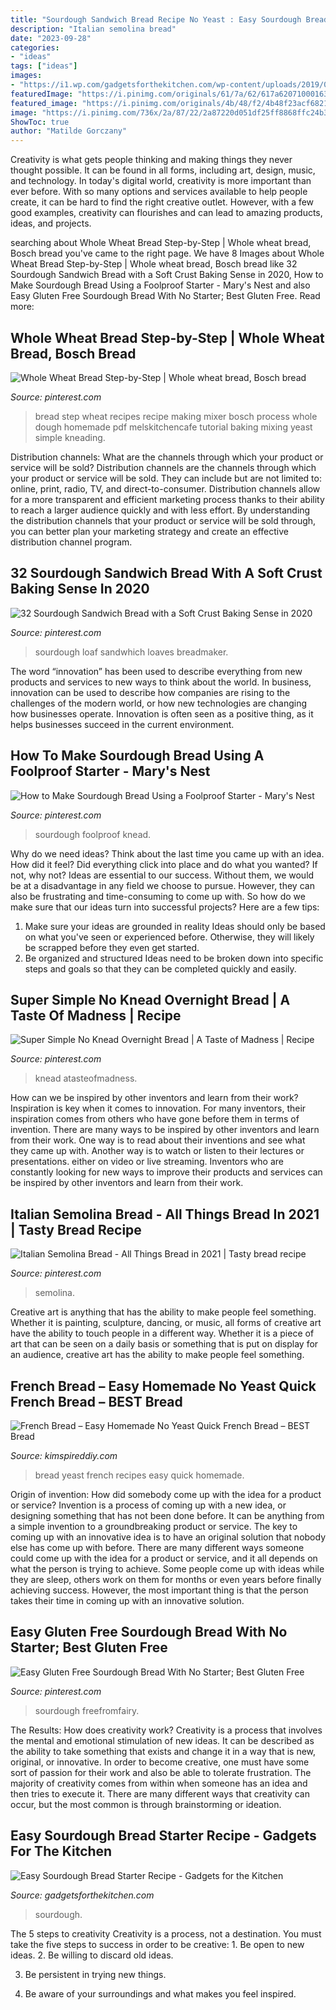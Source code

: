 ```yaml
---
title: "Sourdough Sandwich Bread Recipe No Yeast : Easy Sourdough Bread Starter Recipe"
description: "Italian semolina bread"
date: "2023-09-28"
categories:
- "ideas"
tags: ["ideas"]
images:
- "https://i1.wp.com/gadgetsforthekitchen.com/wp-content/uploads/2019/06/sourdough-using-starter.jpg?fit=1024%2C768&amp;ssl=1"
featuredImage: "https://i.pinimg.com/originals/61/7a/62/617a620710001635c1cc8f02320f05c1.png"
featured_image: "https://i.pinimg.com/originals/4b/48/f2/4b48f23acf68214f010b1528ce9dba4c.jpg"
image: "https://i.pinimg.com/736x/2a/87/22/2a87220d051df25ff8868ffc24b3733e.jpg"
ShowToc: true
author: "Matilde Gorczany"
---
```



Creativity is what gets people thinking and making things they never thought possible. It can be found in all forms, including art, design, music, and technology. In today's digital world, creativity is more important than ever before. With so many options and services available to help people create, it can be hard to find the right creative outlet. However, with a few good examples, creativity can flourishes and can lead to amazing products, ideas, and projects.

	

		
searching about Whole Wheat Bread Step-by-Step | Whole wheat bread, Bosch bread you've came to the right page. We have 8 Images about Whole Wheat Bread Step-by-Step | Whole wheat bread, Bosch bread like 32 Sourdough Sandwich Bread with a Soft Crust Baking Sense in 2020, How to Make Sourdough Bread Using a Foolproof Starter - Mary&#039;s Nest and also Easy Gluten Free Sourdough Bread With No Starter; Best Gluten Free. Read more:
		
    
## Whole Wheat Bread Step-by-Step | Whole Wheat Bread, Bosch Bread

<img loading=lazy src="https://i.pinimg.com/originals/4b/48/f2/4b48f23acf68214f010b1528ce9dba4c.jpg" onerror="this.onerror=null;this.src='https://tse1.mm.bing.net/th?id=OIP.g93dCytLP3W-3R4USdWj1gHaNZ&amp;pid=15.1';" alt="Whole Wheat Bread Step-by-Step | Whole wheat bread, Bosch bread">

_Source: pinterest.com_

>bread step wheat recipes recipe making mixer bosch process whole dough homemade pdf melskitchencafe tutorial baking mixing yeast simple kneading. 

	

Distribution channels: What are the channels through which your product or service will be sold?
Distribution channels are the channels through which your product or service will be sold. They can include but are not limited to: online, print, radio, TV, and direct-to-consumer. Distribution channels allow for a more transparent and efficient marketing process thanks to their ability to reach a larger audience quickly and with less effort. By understanding the distribution channels that your product or service will be sold through, you can better plan your marketing strategy and create an effective distribution channel program.

    
## 32 Sourdough Sandwich Bread With A Soft Crust Baking Sense In 2020

<img loading=lazy src="https://i.pinimg.com/736x/31/79/92/3179922763ed3825ee0267793668412a.jpg" onerror="this.onerror=null;this.src='https://tse3.mm.bing.net/th?id=OIP.Qy3eVsJ8PPSUkHAJbMW0HQHaLJ&amp;pid=15.1';" alt="32 Sourdough Sandwich Bread with a Soft Crust Baking Sense in 2020">

_Source: pinterest.com_

>sourdough loaf sandwhich loaves breadmaker. 

	

The word “innovation” has been used to describe everything from new products and services to new ways to think about the world. In business, innovation can be used to describe how companies are rising to the challenges of the modern world, or how new technologies are changing how businesses operate. Innovation is often seen as a positive thing, as it helps businesses succeed in the current environment.

    
## How To Make Sourdough Bread Using A Foolproof Starter - Mary&#039;s Nest

<img loading=lazy src="https://i.pinimg.com/736x/4f/c5/d9/4fc5d9f128bca406b8d7c46c685f5e30.jpg" onerror="this.onerror=null;this.src='https://tse2.mm.bing.net/th?id=OIP.h9RcIQDnF_PbD-JRoiGWIAHaEK&amp;pid=15.1';" alt="How to Make Sourdough Bread Using a Foolproof Starter - Mary&#039;s Nest">

_Source: pinterest.com_

>sourdough foolproof knead. 

	

Why do we need ideas?
Think about the last time you came up with an idea. How did it feel? Did everything click into place and do what you wanted? If not, why not?
Ideas are essential to our success. Without them, we would be at a disadvantage in any field we choose to pursue. However, they can also be frustrating and time-consuming to come up with. So how do we make sure that our ideas turn into successful projects? Here are a few tips: 

1) Make sure your ideas are grounded in reality 
Ideas should only be based on what you've seen or experienced before. Otherwise, they will likely be scrapped before they even get started. 
2) Be organized and structured 
Ideas need to be broken down into specific steps and goals so that they can be completed quickly and easily.

    
## Super Simple No Knead Overnight Bread | A Taste Of Madness | Recipe

<img loading=lazy src="https://i.pinimg.com/originals/ed/1d/ef/ed1def3e046c65ecb92d328fc39839b0.jpg" onerror="this.onerror=null;this.src='https://tse2.mm.bing.net/th?id=OIP.BvM0YYw9vg6876UXNnuUAQHaFj&amp;pid=15.1';" alt="Super Simple No Knead Overnight Bread | A Taste of Madness | Recipe">

_Source: pinterest.com_

>knead atasteofmadness. 

	

How can we be inspired by other inventors and learn from their work?
Inspiration is key when it comes to innovation. For many inventors, their inspiration comes from others who have gone before them in terms of invention. There are many ways to be inspired by other inventors and learn from their work. One way is to read about their inventions and see what they came up with. Another way is to watch or listen to their lectures or presentations. either on video or live streaming. Inventors who are constantly looking for new ways to improve their products and services can be inspired by other inventors and learn from their work.

    
## Italian Semolina Bread - All Things Bread In 2021 | Tasty Bread Recipe

<img loading=lazy src="https://i.pinimg.com/736x/2a/87/22/2a87220d051df25ff8868ffc24b3733e.jpg" onerror="this.onerror=null;this.src='https://tse4.mm.bing.net/th?id=OIP.yqlkFnc-OwQjNw6t2Wsq6AHaKM&amp;pid=15.1';" alt="Italian Semolina Bread - All Things Bread in 2021 | Tasty bread recipe">

_Source: pinterest.com_

>semolina. 

	

Creative art is anything that has the ability to make people feel something. Whether it is painting, sculpture, dancing, or music, all forms of creative art have the ability to touch people in a different way. Whether it is a piece of art that can be seen on a daily basis or something that is put on display for an audience, creative art has the ability to make people feel something.

    
## French Bread – Easy Homemade No Yeast Quick French Bread – BEST Bread

<img loading=lazy src="https://kimspireddiy.com/wp-content/uploads/2020/04/no-yeast-french-bread-1-1-rotated.jpg" onerror="this.onerror=null;this.src='https://tse2.mm.bing.net/th?id=OIP.wkxZ9RWtRFrLvtd94M7xaQHaLH&amp;pid=15.1';" alt="French Bread – Easy Homemade No Yeast Quick French Bread – BEST Bread">

_Source: kimspireddiy.com_

>bread yeast french recipes easy quick homemade. 

	

Origin of invention: How did somebody come up with the idea for a product or service?
Invention is a process of coming up with a new idea, or designing something that has not been done before. It can be anything from a simple invention to a groundbreaking product or service. The key to coming up with an innovative idea is to have an original solution that nobody else has come up with before. There are many different ways someone could come up with the idea for a product or service, and it all depends on what the person is trying to achieve. Some people come up with ideas while they are sleep, others work on them for months or even years before finally achieving success. However, the most important thing is that the person takes their time in coming up with an innovative solution.

    
## Easy Gluten Free Sourdough Bread With No Starter; Best Gluten Free

<img loading=lazy src="https://i.pinimg.com/originals/61/7a/62/617a620710001635c1cc8f02320f05c1.png" onerror="this.onerror=null;this.src='https://tse3.mm.bing.net/th?id=OIP.3H4x02esBUuRgB1xXu3N6AHaLG&amp;pid=15.1';" alt="Easy Gluten Free Sourdough Bread With No Starter; Best Gluten Free">

_Source: pinterest.com_

>sourdough freefromfairy. 

	

The Results: How does creativity work?
Creativity is a process that involves the mental and emotional stimulation of new ideas. It can be described as the ability to take something that exists and change it in a way that is new, original, or innovative. In order to become creative, one must have some sort of passion for their work and also be able to tolerate frustration. The majority of creativity comes from within when someone has an idea and then tries to execute it. There are many different ways that creativity can occur, but the most common is through brainstorming or ideation.

    
## Easy Sourdough Bread Starter Recipe - Gadgets For The Kitchen

<img loading=lazy src="https://i1.wp.com/gadgetsforthekitchen.com/wp-content/uploads/2019/06/sourdough-using-starter.jpg?fit=1024%2C768&amp;ssl=1" onerror="this.onerror=null;this.src='https://tse4.mm.bing.net/th?id=OIP.c7SuMG3DeND9W9_Mecn48AHaFj&amp;pid=15.1';" alt="Easy Sourdough Bread Starter Recipe - Gadgets for the Kitchen">

_Source: gadgetsforthekitchen.com_

>sourdough. 

	

The 5 steps to creativity
Creativity is a process, not a destination. You must take the five steps to success in order to be creative: 1. Be open to new ideas.
2. Be willing to discard old ideas.

3. Be persistent in trying new things.

4. Be aware of your surroundings and what makes you feel inspired.



